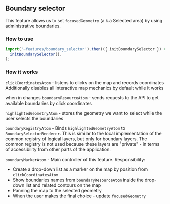 ## Boundary selector

This feature allows us to set `focusedGeometry` (a.k.a Selected area) by using administrative boundaries.

### How to use

```ts
import('~features/boundary_selector').then(({ initBoundarySelector }) =>
  initBoundarySelector(),
);
```

### How it works

`clickCoordinatesAtom` - listens to clicks on the map and records coordinates
Additionally disables all interactive map mechanics by default while it works

when in changes `boundaryResourceAtom` - sends requests to the API to get available boundaries by click coordinates

`highlightedGeometryAtom` - stores the geometry we want to select while the user selects the boundaries

`boundaryRegistryAtom` - Binds `highlightedGeometryAtom` to `BoundarySelectorRenderer`.
This is similar to the local implementation of the common registry of logical layers, but only for boundary layers.
The common registry is not used because these layers are "private" - in terms of accessibility from other parts of the application.

`boundaryMarkerAtom` - Main controller of this feature. Responsibility:

- Create a drop-down list as a marker on the map by position from `clickCoordinatesAtom`
- Show boundaries names from `boundaryResourceAtom` inside the drop-down list and related contours on the map
- Panning the map to the selected geometry
- When the user makes the final choice - update `focusedGeometry`

